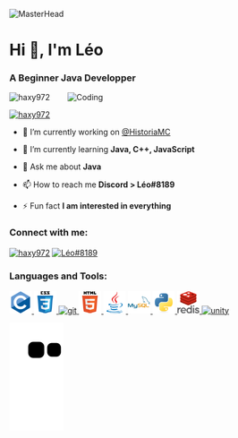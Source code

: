 ![MasterHead](https://github.com/Haxy972/Haxy972/assets/49564283/8ba92fa2-155e-4d7e-b446-4be143bfb0c4)

<h1 align="left">Hi 👋, I'm Léo</h1>
<h3 align="left">A Beginner Java Developper</h3>
<img align="right" alt="Coding" width="400" src="https://github.com/Haxy972/Haxy972/assets/49564283/6577ee1c-0600-42f5-9753-ce3c11c55429">

<p align="left"> <img src="https://komarev.com/ghpvc/?username=haxy972&label=Profile%20views&color=0e75b6&style=flat" alt="haxy972" /></p>

<p align="left"> <a href="https://twitter.com/haxy972" target="blank"><img src="https://img.shields.io/twitter/follow/haxy972?logo=twitter&style=for-the-badge" alt="haxy972" /></a> </p>

- 🔭 I’m currently working on [@HistoriaMC](https://github.com/HistoriaMCNetwork)

- 🌱 I’m currently learning **Java, C++, JavaScript**

- 💬 Ask me about **Java**

- 📫 How to reach me **Discord > Léo#8189**

- ⚡ Fun fact **I am interested in everything**

<h3 align="left">Connect with me:</h3>
<p align="left">
<a href="https://twitter.com/haxy972" target="blank"><img align="center" src="https://raw.githubusercontent.com/rahuldkjain/github-profile-readme-generator/master/src/images/icons/Social/twitter.svg" alt="haxy972" height="30" width="40" /></a>
<a href="https://discord.gg/Léo#8189" target="blank"><img align="center" src="https://raw.githubusercontent.com/rahuldkjain/github-profile-readme-generator/master/src/images/icons/Social/discord.svg" alt="Léo#8189" height="30" width="40" /></a>
</p>

<h3 align="left">Languages and Tools:</h3>
<p align="left"> <a href="https://www.cprogramming.com/" target="_blank" rel="noreferrer"> <img src="https://raw.githubusercontent.com/devicons/devicon/master/icons/c/c-original.svg" alt="c" width="40" height="40"/> </a> <a href="https://www.w3schools.com/css/" target="_blank" rel="noreferrer"> <img src="https://raw.githubusercontent.com/devicons/devicon/master/icons/css3/css3-original-wordmark.svg" alt="css3" width="40" height="40"/> </a> <a href="https://git-scm.com/" target="_blank" rel="noreferrer"> <img src="https://www.vectorlogo.zone/logos/git-scm/git-scm-icon.svg" alt="git" width="40" height="40"/> </a> <a href="https://www.w3.org/html/" target="_blank" rel="noreferrer"> <img src="https://raw.githubusercontent.com/devicons/devicon/master/icons/html5/html5-original-wordmark.svg" alt="html5" width="40" height="40"/> </a> <a href="https://www.java.com" target="_blank" rel="noreferrer"> <img src="https://raw.githubusercontent.com/devicons/devicon/master/icons/java/java-original.svg" alt="java" width="40" height="40"/> </a> <a href="https://www.mysql.com/" target="_blank" rel="noreferrer"> <img src="https://raw.githubusercontent.com/devicons/devicon/master/icons/mysql/mysql-original-wordmark.svg" alt="mysql" width="40" height="40"/> </a> <a href="https://www.python.org" target="_blank" rel="noreferrer"> <img src="https://raw.githubusercontent.com/devicons/devicon/master/icons/python/python-original.svg" alt="python" width="40" height="40"/> </a> <a href="https://redis.io" target="_blank" rel="noreferrer"> <img src="https://raw.githubusercontent.com/devicons/devicon/master/icons/redis/redis-original-wordmark.svg" alt="redis" width="40" height="40"/> </a> <a href="https://unity.com/" target="_blank" rel="noreferrer"> <img src="https://www.vectorlogo.zone/logos/unity3d/unity3d-icon.svg" alt="unity" width="40" height="40"/> </a> </p>



![Haxy's GitHub stats](https://github.com/rafaballerini/rafaballerini/blob/output/github-contribution-grid-snake.svg)
